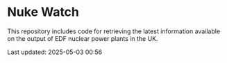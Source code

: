 # Nuke Watch

This repository includes code for retrieving the latest information available on the output of EDF nuclear power plants in the UK.

Last updated: 2025-05-03 00:56